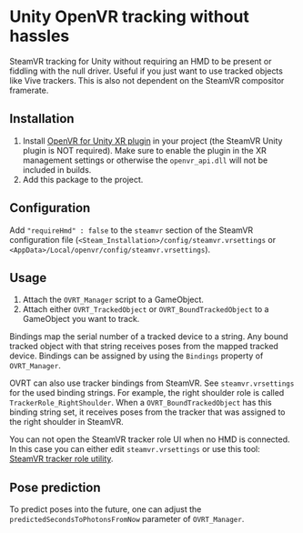 # Unity OpenVR tracking without hassles

SteamVR tracking for Unity without requiring an HMD to be present or fiddling with the null driver. Useful if you just want to use tracked objects like Vive trackers. This is also not dependent on the SteamVR compositor framerate.

## Installation

1. Install [OpenVR for Unity XR plugin](https://github.com/ValveSoftware/unity-xr-plugin) in your project (the SteamVR Unity plugin is NOT required). Make sure to enable the plugin in the XR management settings or otherwise the `openvr_api.dll` will not be included in builds.
2. Add this package to the project.

## Configuration

Add `"requireHmd" : false` to the `steamvr` section of the SteamVR configuration file (`<Steam_Installation>/config/steamvr.vrsettings` or `<AppData>/Local/openvr/config/steamvr.vrsettings`). 

## Usage

1. Attach the `OVRT_Manager` script to a GameObject.
2. Attach either `OVRT_TrackedObject` or `OVRT_BoundTrackedObject` to a GameObject you want to track.

Bindings map the serial number of a tracked device to a string. Any bound tracked object with that string receives poses from the mapped tracked device. Bindings can be assigned by using the `Bindings` property of `OVRT_Manager`.

OVRT can also use tracker bindings from SteamVR. See `steamvr.vrsettings` for the used binding strings. For example, the right shoulder role is called `TrackerRole_RightShoulder`. When a `OVRT_BoundTrackedObject` has this binding string set, it receives poses from the tracker that was assigned to the right shoulder in SteamVR.

You can not open the SteamVR tracker role UI when no HMD is connected. In this case you can either edit `steamvr.vrsettings` or use this tool:
[SteamVR tracker role utility](https://github.com/biosmanager/steamvr-tracker-role-utility).

## Pose prediction

To predict poses into the future, one can adjust the `predictedSecondsToPhotonsFromNow` parameter of `OVRT_Manager`.